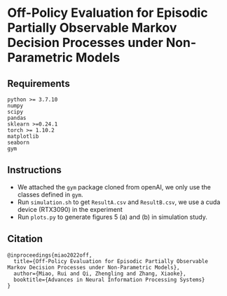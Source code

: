 # Off-Policy Evaluation for Episodic Partially Observable Markov Decision Processes under Non-Parametric Models


## Requirements
```
python >= 3.7.10
numpy
scipy
pandas
sklearn >=0.24.1
torch >= 1.10.2
matplotlib
seaborn
gym
```

## Instructions
- We attached the `gym` package cloned from openAI, we only use the classes defined in `gym`.
- Run `simulation.sh` to get `ResultA.csv` and `ResultB.csv`, we use a cuda device (RTX3090) in the experiment
- Run `plots.py` to generate figures 5 (a) and (b) in simulation study.

## Citation

```
@inproceedings{miao2022off,
  title={Off-Policy Evaluation for Episodic Partially Observable Markov Decision Processes under Non-Parametric Models},
  author={Miao, Rui and Qi, Zhengling and Zhang, Xiaoke},
  booktitle={Advances in Neural Information Processing Systems}
}

```
